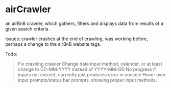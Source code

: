 # airCrawler
an airBnB crawler, which gathers, filters and displays data from results of a given search criteria

Issues: crawler crashes at the end of crawling, was working before, perhaps a change to the airBnB website tags.

Todo:

> Fix crashing crawler
> Change date input method, calender, or at least change to DD-MM-YYYY instead of YYYY-MM-DD
> No progress if inputs not correct, currently just produces error in console
> Hover over input prompts/status bar prompts, showing proper input methods.
